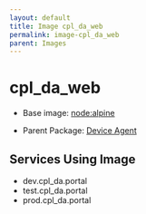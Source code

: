 ```yaml
---
layout: default
title: Image cpl_da_web
permalink: image-cpl_da_web
parent: Images
---
```

# cpl_da_web

* Base image:  [node:alpine](image-node:alpine)

* Parent Package: [Device Agent](package--edgemere-cpl-da)


## Services Using Image
* dev.cpl_da.portal
* test.cpl_da.portal
* prod.cpl_da.portal

